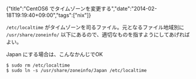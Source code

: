 {"title":"CentOS6 でタイムゾーンを変更する","date":"2014-02-18T19:19:40+09:00","tags":["nix"]}

`/etc/localtime` がタイムゾーンを司るファイル。元となるファイル地域別に `/usr/share/zoneinfo/` 以下にあるので、適切なものを指すようにしてあげればよい。

Japan にする場合は、こんなかんじでOK

    $ sudo rm /etc/localtime
    $ sudo ln -s /usr/share/zoneinfo/Japan /etc/localtime

